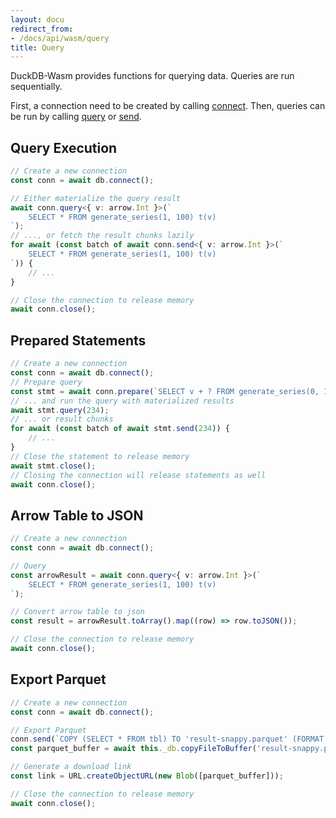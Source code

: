 ```yaml
---
layout: docu
redirect_from:
- /docs/api/wasm/query
title: Query
---
```


DuckDB-Wasm provides functions for querying data. Queries are run sequentially. 

First, a connection need to be created by calling [connect](https://shell.duckdb.org/docs/classes/index.AsyncDuckDB.html#connect). Then, queries can be run by calling [query](https://shell.duckdb.org/docs/classes/index.AsyncDuckDBConnection.html#query) or [send](https://shell.duckdb.org/docs/classes/index.AsyncDuckDBConnection.html#send).

## Query Execution

```ts
// Create a new connection
const conn = await db.connect();

// Either materialize the query result
await conn.query<{ v: arrow.Int }>(`
    SELECT * FROM generate_series(1, 100) t(v)
`);
// ..., or fetch the result chunks lazily
for await (const batch of await conn.send<{ v: arrow.Int }>(`
    SELECT * FROM generate_series(1, 100) t(v)
`)) {
    // ...
}

// Close the connection to release memory
await conn.close();
```

## Prepared Statements

```ts
// Create a new connection
const conn = await db.connect();
// Prepare query
const stmt = await conn.prepare(`SELECT v + ? FROM generate_series(0, 10000) AS t(v);`);
// ... and run the query with materialized results
await stmt.query(234);
// ... or result chunks
for await (const batch of await stmt.send(234)) {
    // ...
}
// Close the statement to release memory
await stmt.close();
// Closing the connection will release statements as well
await conn.close();
```

## Arrow Table to JSON

```ts
// Create a new connection
const conn = await db.connect();

// Query
const arrowResult = await conn.query<{ v: arrow.Int }>(`
    SELECT * FROM generate_series(1, 100) t(v)
`);

// Convert arrow table to json
const result = arrowResult.toArray().map((row) => row.toJSON());

// Close the connection to release memory
await conn.close();
```

## Export Parquet

```ts
// Create a new connection
const conn = await db.connect();

// Export Parquet
conn.send(`COPY (SELECT * FROM tbl) TO 'result-snappy.parquet' (FORMAT 'parquet');`);
const parquet_buffer = await this._db.copyFileToBuffer('result-snappy.parquet');

// Generate a download link
const link = URL.createObjectURL(new Blob([parquet_buffer]));

// Close the connection to release memory
await conn.close();
```
